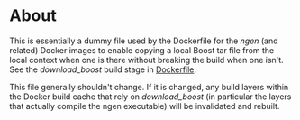 # About

This is essentially a dummy file used by the Dockerfile for the _ngen_ (and related) Docker images to enable copying a local Boost tar file from the local context when one is there without breaking the build when one isn't.  See the _download_boost_ build stage in [Dockerfile](./Dockerfile).

This file generally shouldn't change.  If it is changed, any build layers within the Docker build cache that rely on _download_boost_ (in particular the layers that actually compile the ngen executable) will be invalidated and rebuilt.